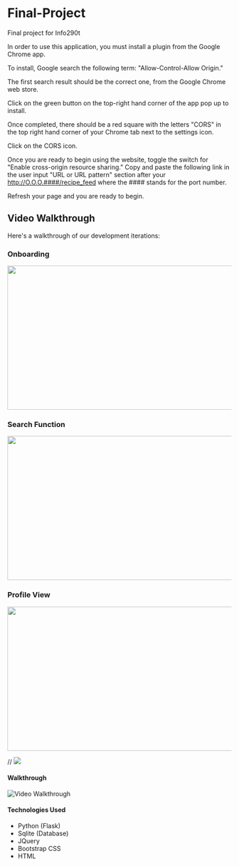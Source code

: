 # Final-Project
Final project for Info290t

In order to use this application, you must install a plugin from the Google Chrome app.

To install, Google search the following term: "Allow-Control-Allow Origin."

The first search result should be the correct one, from the Google Chrome web store.

Click on the green button on the top-right hand corner of the app pop up to install.

Once completed, there should be a red square with the letters "CORS" in the top right hand corner of your Chrome tab next to the settings icon.

Click on the CORS icon.

Once you are ready to begin using the website, toggle the switch for "Enable cross-origin resource sharing." Copy and paste the following link in the user input "URL or URL pattern" section after your http://O.O.O.####/recipe_feed where the #### stands for the port number.

Refresh your page and you are ready to begin.


## Video Walkthrough

Here's a walkthrough of our development iterations:
### Onboarding
<img src="/gifs/onboarding.gif" width="576" height="324" />

### Search Function
<img src="/gifs/search-func.gif" width="576" height="324" />

### Profile View
<img src="/gifs/profile-view.gif" width="576" height="324" />


// ![](/gifs/onboarding.gif)


#### Walkthrough

<img src='https://imgur.com/a/7pOtLfi.gif' title='Iteration1' width='' alt='Video Walkthrough' />


#### Technologies Used
* Python (Flask)
* Sqlite (Database)
* JQuery
* Bootstrap CSS
* HTML 